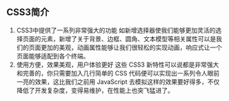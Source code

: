 ## CSS3简介
1.  CSS3中提供了一系列非常强大的功能
  如新增选择器使我们能够更加灵活的选择页面的元素，新增了关于背景、边框、圆角、文本模型等相关属性可以是我们的页面更加的美观，动画属性能够让我们很轻松的实现动画，响应式让一个页面能够适配到各个终端。
2. 使用方便，效果美观，用户体验更好
  这些 CSS3 新特性可以说都是非常强大和完善的，你只需要加入几行简单的 CSS 代码便可以实现出一系列令人眼前一亮的效果，这比我们之前用 JavaScript 去模拟这样的效果要好得多，不仅降低了开发复杂度，变得易维护，在性能上也突飞猛进了。
